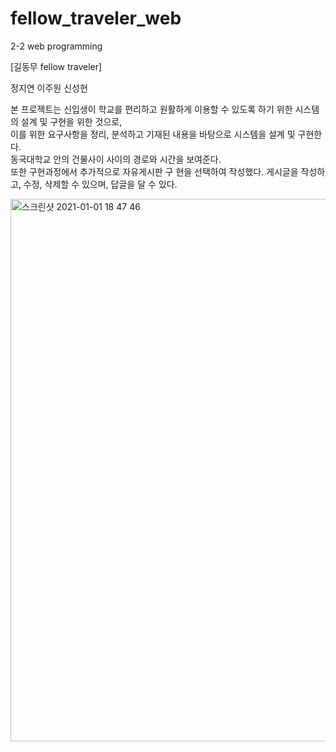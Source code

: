 # fellow_traveler_web
2-2 web programming

[길동무 fellow traveler]

정지연 이주원 신성현

본 프로젝트는 신입생이 학교를 편리하고 원활하게 이용할 수 있도록 하기 위한 시스템의 설계 및 구현을 위한 것으로,  
이를 위한 요구사항을 정리, 분석하고 기재된 내용을 바탕으로 시스템을 설계 및 구현한다.  
동국대학교 안의 건물사이 사이의 경로와 시간을 보여준다.  
또한 구현과정에서 추가적으로 자유게시판 구 현을 선택하여 작성했다. 게시글을 작성하고, 수정, 삭제할 수 있으며, 답글을 달 수 있다.  


<img width="868" alt="스크린샷 2021-01-01 18 47 46" src="https://user-images.githubusercontent.com/48276522/103436720-400c8380-4c62-11eb-8502-7a5724d33548.png">
